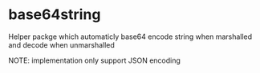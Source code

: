 # base64string

Helper packge which automaticly base64 encode string when marshalled and decode when unmarshalled

NOTE: implementation only support JSON encoding